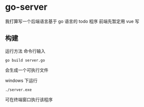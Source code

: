 # go-server
我打算写一个后端语言基于 go 语言的 todo 程序 
前端先暂定用 vue 写 

## 构建
运行方法
命令行输入
```
go build server.go
```
会生成一个可执行文件


windows 下运行
```
./server.exe
```
可在终端窗口执行该程序
